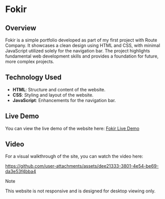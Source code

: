 # Fokir


## Overview

Fokir is a simple portfolio developed as part of my first project with Route Company. It showcases a clean design using HTML and CSS, with minimal JavaScript utilized solely for the navigation bar. The project highlights fundamental web development skills and provides a foundation for future, more complex projects.

## Technology Used

- **HTML**: Structure and content of the website.
- **CSS**: Styling and layout of the website.
- **JavaScript**: Enhancements for the navigation bar.

## Live Demo

You can view the live demo of the website here: [Fokir Live Demo](https://fokir-jet.vercel.app/)

## Video

For a visual walkthrough of the site, you can watch the video here:

https://github.com/user-attachments/assets/dee21333-3801-4e54-be69-da3e53f4bba4

> [!NOTE]
> This website is not responsive and is designed for desktop viewing only.
>

